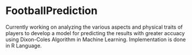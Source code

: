 # FootballPrediction
Currently working on analyzing the various aspects and physical traits of players to develop a model for predicting the results with greater accuacy using Dixon-Coles Algorithm in Machine Learning. Implementation is done in R Language.
